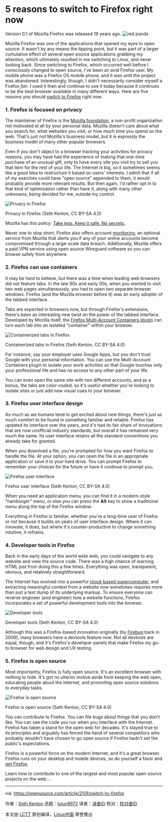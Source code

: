 [#]: subject: "5 reasons to switch to Firefox right now"
[#]: via: "https://opensource.com/article/21/9/switch-to-firefox"
[#]: author: "Seth Kenlon https://opensource.com/users/seth"
[#]: collector: "lujun9972"
[#]: translator: "leo314159"
[#]: reviewer: " "
[#]: publisher: " "
[#]: url: " "

5 reasons to switch to Firefox right now
======
Version 0.1 of Mozilla Firefox was released 19 years ago.
![red panda][1]

Mozilla Firefox was one of the applications that opened my eyes to open source. It wasn't by any means the tipping point, but it was part of a larger cumulative effect of several open source applications grabbing my attention, which ultimately resulted in me switching to Linux, and never looking back. Since switching to Firefox, which occurred well before I consciously changed to open source, I've been an avid Firefox user. My mobile phone was a Firefox OS mobile phone, and it was until the project was abandoned. Interestingly, though, I didn't necessarily consider myself a Firefox _fan_. I used it then and continue to use it today because it continues to be the best browser available in many different ways. Here are five reasons you should [switch to Firefox][2] right now.

### 1\. Firefox is focused on privacy

The maintainer of Firefox is the [Mozilla foundation][3], a non-profit organization not motivated at all by your personal data. Mozilla doesn't care about what you search for, what websites you visit, or how much time you spend on the web. That's just not Mozilla's business model, but it is expressly the business model of many other popular browsers.

Even if you don't object to a browser tracking your activities for privacy reasons, you may have had the experience of making that one-time purchase of an unusual gift, only to have every site you visit try to sell you that item for the rest of your life. The Internet is big, so it sometimes seems like a good idea to restructure it based on users' interests. I admit that if all of my searches could have "open source" appended to them, it would probably provide more relevant results. But then again, I'd rather opt in to that kind of optimization rather than have it, along with many other unknowns, being decided for me, outside my control.

![Privacy in Firefox][4]

Privacy in Firefox (Seth Kenlon, CC BY-SA 4.0) 

Mozilla has this policy: [Take less. Keep it safe. No secrets.][5]

Never one to stop short, Firefox also offers account [monitoring][6], an optional service from Mozilla that alerts you if any of your online accounts become compromised through a large-scale data breach. Additionally, Mozilla offers a paid VPN service using open source Wireguard software so you can browse safely from anywhere.

### 2\. Firefox can use containers

It may be hard to believe, but there was a time when leading web browsers did not feature tabs. In the late 90s and early 00s, when you wanted to visit two web pages simultaneously, you had to open two separate browser windows. Firefox (and the Mozilla browser before it) was an early adopter of the tabbed interface.

Tabs are expected in browsers now, but through Firefox's extensions, there's been an interesting new twist on the power of the tabbed interface. Developed by Mozilla itself, the [Firefox Multi-Account Containers plugin][7] can turn each tab into an isolated "container" within your browser.

![Containerized tabs in Firefox][8]

Containerized tabs in Firefox (Seth Kenlon, CC BY-SA 4.0) 

For instance, say your employer uses Google Apps, but you don't trust Google with your personal information. You can use the Multi-Account Containers plugin to isolate your work activities so that Google touches only your professional life and has no access to any other part of your life.

You can even open the same site with two different accounts, and as a bonus, the tabs are color-coded, so it's useful whether you're looking to isolate sites or just add new visual cues to your browser.

### 3\. Firefox user interface design

As much as we humans tend to get excited about new things, there's just as much comfort to be found in something familiar and reliable. Firefox has updated its interface over the years, and it's had its fair share of innovations that are now unofficial industry standards, but overall it has remained very much the same. Its user interface retains all the standard conventions you already take for granted.

When you download a file, you're prompted for how you want Firefox to handle the file. At your option, you can open the file in an appropriate application or save it to your hard drive. You can prompt Firefox to remember your choices for the future or have it continue to prompt you.

![Firefox user interface][9]

Firefox user interface (Seth Kenlon, CC BY-SA 4.0)

When you need an application menu, you can find it in a modern-style "hamburger" menu, or else you can press the **Alt** key to show a traditional menu along the top of the Firefox window.

Everything in Firefox is familiar, whether you're a long-time user of Firefox or not because it builds on years of user interface design. Where it can innovate, it does, but where it's counter-productive to change something intuitive, it refrains.

### 4\. Developer tools in Firefox

Back in the early days of the world wide web, you could navigate to any website and view the source code. There was a high chance of learning HTML just from doing this a few times. Everything was open, transparent, obvious, and relatively straightforward.

The Internet has evolved into a powerful [cloud-based supercomputer][10], and extracting meaningful context from a website now sometimes requires more than just a text dump of its underlying markup. To ensure everyone can reverse engineer (and engineer) how a website functions, Firefox incorporates a set of powerful development tools into the browser.

![Developer tools][11]

Developer tools (Seth Kenlon, CC BY-SA 4.0) 

Although this was a Firefox-based innovation originally (by [Firebug][12] back in 2006), many browsers have a devtools feature now. Not all devtools are equal, though, and it's Firefox's developer panels that make Firefox my go-to browser for web design and UX testing.

### 5\. Firefox is open source

Most importantly, Firefox is fully open source. It's an excellent browser with nothing to hide. It's got no ulterior motive aside from keeping the web open, educating people about the Internet, and promoting open source solutions to everyday tasks.

![Firefox is open source][13]

Firefox is open source (Seth Kenlon, CC BY-SA 4.0) 

You can contribute to Firefox. You can file bugs about things that you don't like. You can see the code you run when you interface with the Internet. Firefox has taken a stand for the open web for decades. It's stayed true to its principles and arguably has forced the hand of several competitors who probably wouldn't have chosen to go open source if Firefox hadn't set the public's expectations.

Firefox is a powerful force on the modern Internet, and it's a great browser. Firefox runs on your desktop and mobile devices, so do yourself a favor and [get Firefox][14].

Learn how to contribute to one of the largest and most popular open source projects on the web:...

--------------------------------------------------------------------------------

via: https://opensource.com/article/21/9/switch-to-firefox

作者：[Seth Kenlon][a]
选题：[lujun9972][b]
译者：[译者ID](https://github.com/译者ID)
校对：[校对者ID](https://github.com/校对者ID)

本文由 [LCTT](https://github.com/LCTT/TranslateProject) 原创编译，[Linux中国](https://linux.cn/) 荣誉推出

[a]: https://opensource.com/users/seth
[b]: https://github.com/lujun9972
[1]: https://opensource.com/sites/default/files/styles/image-full-size/public/lead-images/redpanda_firefox_pet_animal.jpg?itok=aSpKsyna (red panda)
[2]: http://getfirefox.org
[3]: https://foundation.mozilla.org/en/
[4]: https://opensource.com/sites/default/files/firefox-privacy.jpg
[5]: https://blog.mozilla.org/en/products/firefox/firefox-data-privacy-promise/
[6]: https://monitor.firefox.com
[7]: https://github.com/mozilla/multi-account-containers#readme
[8]: https://opensource.com/sites/default/files/firefox-container.jpg
[9]: https://opensource.com/sites/default/files/screenshot_from_2021-09-16_12-13-14.png
[10]: https://www.redhat.com/en/products/open-hybrid-cloud
[11]: https://opensource.com/sites/default/files/firefox-dev.jpg
[12]: https://getfirebug.com/
[13]: https://opensource.com/sites/default/files/firefox-open.jpg
[14]: http://getfirefox.com

